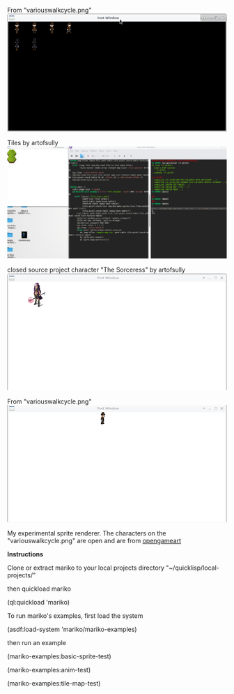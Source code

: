 
From "variouswalkcycle.png"
![](https://github.com/izz-j/mariko/raw/master/sprites-preview.png)

Tiles by artofsully
![](https://github.com/izz-j/mariko/raw/master/hex4.gif)

closed source project character "The Sorceress" by artofsully
![](https://github.com/izz-j/mariko/raw/master/sample_sorceress.gif)

From "variouswalkcycle.png"
![](https://github.com/izz-j/mariko/raw/master/sample-anim.gif)

My experimental sprite renderer.
The characters on the "variouswalkcycle.png" are open and are from [opengameart](https://opengameart.org/)


**Instructions**

Clone or extract mariko to your local projects directory "~/quicklisp/local-projects/"

then quickload mariko

(ql:quickload 'mariko)

To run mariko's examples, first load the system

(asdf:load-system 'mariko/mariko-examples)

then run an example

(mariko-examples:basic-sprite-test)

(mariko-examples:anim-test)

(mariko-examples:tile-map-test)
